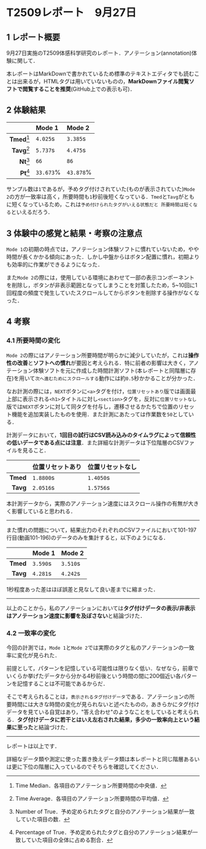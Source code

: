 # T2509レポート　9月27日
## 1 レポート概要
9月27日実施のT2509体感科学研究のレポート．アノテーション(annotation)体験に関して．

本レポートはMarkDownで書かれているため標準のテキストエディタでも読むことは出来るが，HTMLタグは用いていないものの，**MarkDownファイル閲覧ソフトで閲覧することを推奨**(GitHub上での表示も可)．

## 2 体験結果
|              |  Mode 1   |  Mode 2   |
|-------------:|:----------|:----------|
| **Tmed**[^1] | `4.025`s  | `3.385`s  |
| **Tavg**[^2] | `5.737`s  | `4.475`s  |
|  **Nt**[^3]  |   `66`    |   `86`    |
|  **Pt**[^4]  | `33.673`% | `43.878`% |

[^1]:Time Median．各項目のアノテーション所要時間の中央値．
[^2]:Time Average．各項目のアノテーション所要時間の平均値．
[^3]:Number of True．予め定められたタグと自分のアノテーション結果が一致していた項目の数．
[^4]:Percentage of True．予め定められたタグと自分のアノテーション結果が一致していた項目の全体に占める割合．

サンプル数は`1`であるが，予めタグ付けされていた(ものが表示されていた)`Mode 2`の方が一致率は高く，所要時間も`1`秒前後短くなっている．`Tmed`と`Tavg`がともに短くなっているため，これは`予め付けられたタグがいえる状態だと
所要時間は短くなる`といえるだろう．

## 3 体験中の感覚と結果・考察の注意点
`Mode 1`の初期の時点では，アノテーション体験ソフトに慣れていないため，やや時間が長くかかる傾向にあった．しかし中盤からはボタン配置に慣れ，初期よりも効率的に作業ができるようになった．

また`Mode 2`の際には，使用している環境にあわせて一部の表示コンポーネントを削除し，ボタンが非表示範囲となってしまうことを対策したため，5~10回に1回程度の頻度で発生していたスクロールしてからボタンを削除する操作がなくなった．

## 4 考察
### 4.1 所要時間の変化
`Mode 2`の際にはアノテーション所要時間が明らかに減少していたが，これは**操作性の改善**と**ソフトへの慣れ**が要因と考えられる．特に前者の影響は大きく，アノテーション体験ソフトを元に作成した時間計測ソフト(本レポートと同階層に存在)を用いて`次へ進むためにスクロールする`動作には約`0.5`秒かかることが分かった．

なお計測の際には，`NEXT`ボタンに`<a>`タグを付け，`位置リセットあり`版では画面最上部に表示される`<h1>`タイトルに対し`<section>`タグを，反対に`位置リセットなし`版では`NEXT`ボタンに対して同タグを付与し，遷移させるかたちで位置のリセット機能を追加実装したものを使用．また計測にあたっては作業数を`50`としている．

計測データにおいて，**1回目の試行はCSV読み込みのタイムラグによって信頼性の低いデータである点には注意**．また詳細な計測データは下位階層のCSVファイルを見ること．

|          | 位置リセットあり | 位置リセットなし |
|---------:|:----------------|:---------------|
| **Tmed** |    `1.8800`s    |   `1.4050`s    |
| **Tavg** |    `2.0516`s    |   `1.5756`s    |

本計測データから，実際のアノテーション速度にはスクロール操作の有無が大きく影響していると思われる．

---

また慣れの問題について，結果出力のそれぞれのCSVファイルにおいて101-197行目(動画101-196)のデータのみを集計すると，以下のようになる．

|          |  Mode 1  |  Mode 2  |
|---------:|:---------|:---------|
| **Tmed** | `3.590`s | `3.510`s |
| **Tavg** | `4.281`s | `4.242`s |

1秒程度あった差はほぼ誤差と見なして良い差までに縮まった．

---

以上のことから，私のアノテーションにおいては**タグ付けデータの表示/非表示はアノテーション速度に影響を及ぼさない**と結論づけた．

### 4.2 一致率の変化
今回の計測では，`Mode 1`と`Mode 2`では実際のタグと私のアノテーションの一致率に変化が見られた．

前提として，パターンを記憶している可能性は限りなく低い．なぜなら，前章でいくらか挙げたデータから分かる4秒前後という時間の間に200個近い各パターンを記憶することは不可能であるからだ．

そこで考えられることは，`表示されるタグ付けデータ`である．アノテーションの所要時間には大きな時間の変化が見られないと述べたものの，あきらかにタグ付けデータを見ている自覚はあり，"答え合わせ"のようなことをしていると考えられる．**タグ付けデータに若干とはいえ左右された結果，多少の一致率向上という結果に至った**と結論づけた．

---

レポートは以上です．

詳細なデータ類や測定に使った置き換えデータ類は本レポートと同じ階層あるいは更に下位の階層に入っているのでそちらを確認してください．
